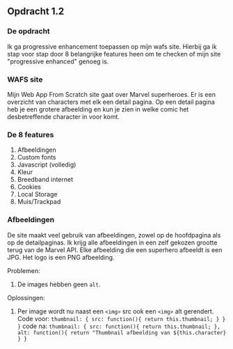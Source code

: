 ## Opdracht 1.2

### De opdracht
Ik ga progressive enhancement toepassen op mijn wafs site. Hierbij ga ik stap voor stap door 8 belangrijke features heen om te checken of mijn site "progressive enhanced" genoeg is.

### WAFS site
Mijn Web App From Scratch site gaat over Marvel superheroes. Er is een overzicht van characters met elk een detail pagina. Op een detail pagina heb je een grotere afbeelding en kun je zien in welke comic het desbetreffende character in voor komt.

### De 8 features

1. Afbeeldingen
2. Custom fonts
3. Javascript (volledig)
4. Kleur
5. Breedband internet
6. Cookies
7. Local Storage
8. Muis/Trackpad

### Afbeeldingen
De site maakt veel gebruik van afbeeldingen, zowel op de hoofdpagina als op de detailpaginas. Ik krijg alle afbeeldingen in een zelf gekozen grootte terug van de Marvel API. Elke afbeelding die een superhero afbeeldt is een JPG. Het logo is een PNG afbeelding.

Problemen:
1. De images hebben geen `alt`.


Oplossingen:
1. Per image wordt nu naast een `<img>` src ook een `<img>` alt gerendert.
  Code voor: `thumbnail: {
    src: function(){
      return this.thumbnail;
    }
    }
  }`
  code na: `thumbnail: {
    src: function(){
      return this.thumbnail;
    },
    alt: function(){
      return "Thumbnail afbeelding van ${this.character}
    }
  }`
